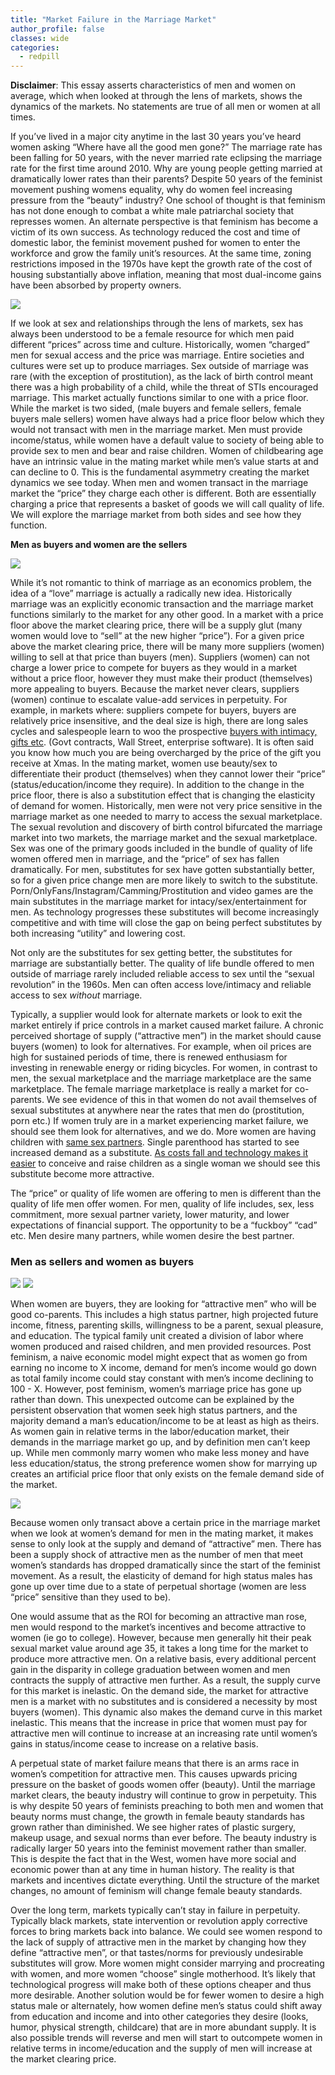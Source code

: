 ```yaml
---
title: "Market Failure in the Marriage Market"
author_profile: false
classes: wide
categories:
  - redpill
---
```


**Disclaimer**: This essay asserts characteristics of men and women on average, which when looked at through the lens of markets, shows the dynamics of the markets.  No statements are true of all men or women at all times.

If you’ve lived in a major city anytime in the last 30 years you’ve heard women asking “Where have all the good men gone?”  The marriage rate has been falling for 50 years, with the never married rate eclipsing the marriage rate for the first time around 2010.  Why are young people getting married at dramatically lower rates than their parents?  Despite 50 years of the feminist movement pushing womens equality, why do women feel increasing pressure from the “beauty” industry?  One school of thought is that feminism has not done enough to combat a white male patriarchal society that represses women.  An alternate perspective is that feminism has become a victim of its own success.  As technology reduced the cost and time of domestic labor, the feminist movement pushed for women to enter the workforce and grow the family unit’s resources. At the same time, zoning restrictions imposed in the 1970s have kept the growth rate of the cost of housing substantially above inflation, meaning that most dual-income gains have been absorbed by property owners.

<img class="center-image-no-width" src="https://ifstudies.org/ifs-admin/resources/screen-shot-2017-10-31-at-8.53.19-pm-3-w640.png">


If we look at sex and relationships through the lens of markets, sex has always been understood to be a female resource for which men paid different “prices” across time and culture.  Historically, women “charged” men for sexual access and the price was marriage.  Entire societies and cultures were set up to produce marriages. Sex outside of marriage was rare (with the exception of prostitution), as the lack of birth control meant there was a high probability of a child, while the threat of STIs encouraged marriage.  This market actually functions similar to one with a price floor.  While the market is two sided, (male buyers and female sellers, female buyers male sellers) women have always had a price floor below which they would not transact with men in the marriage market.  Men must provide income/status, while women have a default value to society of being able to provide sex to men and bear and raise children.  Women of childbearing age have an intrinsic value in the mating market while men’s value starts at and can decline to 0.  This is the fundamental asymmetry creating the market dynamics we see today.  When men and women transact in the marriage market the “price” they charge each other is different.  Both are essentially charging a price that represents a basket of goods we will call quality of life.  We will explore the marriage market from both sides and see how they function.  

**Men as buyers and women are the sellers**

<img class="center-image-smaller-width" src="https://lh3.googleusercontent.com/XpjS9QXj7uOIh5kMj4nG9US_H9ZJaKlrX-WkXpJdnBmFf-PbmIHNpHjEeT50p9V_qJNzFGfesdH-hI82pBZ6mCStBTTK55y6T7G9loebcbtAQbOFl1XYFsKc5UFR3nKh8OvwX_82">


While it’s not romantic to think of marriage as an economics problem, the idea of a “love” marriage is actually a radically new idea.  Historically marriage was an explicitly economic transaction and the marriage market functions similarly to the market for any other good.  In a market with a price floor above the market clearing price, there will be a supply glut (many women would love to “sell” at the new higher “price”). For a given price above the market clearing price, there will be many more suppliers (women) willing to sell at that price than buyers (men). Suppliers (women) can not charge a lower price to compete for buyers as they would in a market without a price floor, however they must make their product (themselves) more appealing to buyers.  Because the market never clears, suppliers (women) continue to escalate value-add services in perpetuity.  For example, in markets where: suppliers compete for buyers, buyers are relatively price insensitive, and the deal size is high, there are long sales cycles and salespeople learn to woo the prospective [buyers with intimacy, gifts etc](https://books.google.com/books?id=viwraQS5hHoC&pg=PA62&lpg=PA62&dq=sell+side+strippers&source=bl&ots=Q4Pkaud_Ru&sig=ACfU3U247tUHAZxeZoCvUivqO7DbhZUi9Q&hl=en&sa=X&ved=2ahUKEwj-5abRotLpAhXSc98KHTKgBpAQ6AEwAXoECAsQAQ#v=onepage&q=sell%20side%20strippers&f=false). (Govt contracts, Wall Street, enterprise software). It is often said you know how much you are being overcharged by the price of the gift you receive at Xmas. In the mating market, women use beauty/sex to differentiate their product (themselves) when they cannot lower their “price” (status/education/income they require).
	In addition to the change in the price floor, there is also a substitution effect that is changing the elasticity of demand for women. Historically, men were not very price sensitive in the marriage market as one needed to marry to access the sexual marketplace. The sexual revolution and discovery of birth control bifurcated the marriage market into two markets, the marriage market and the sexual marketplace. Sex was one of the primary goods included in the bundle of quality of life women offered men in marriage, and the “price” of sex has fallen dramatically.  For men, substitutes for sex have gotten substantially better, so for a given price change men are more likely to switch to the substitute. Porn/OnlyFans/Instagram/Camming/Prostitution and video games are the main substitutes in the marriage market for intacy/sex/entertainment for men.  As technology progresses these substitutes will become increasingly competitive and with time will close the gap on being perfect substitutes by both increasing “utility” and lowering cost.

Not only are the substitutes for sex getting better, the substitutes for marriage are substantially better.  The quality of life bundle offered to men outside of marriage rarely included reliable access to sex until the “sexual revolution” in the 1960s.  Men can often access love/intimacy and reliable access to sex _without_ marriage.

Typically, a supplier would look for alternate markets or look to exit the market entirely if price controls in a market caused market failure.  A chronic perceived shortage of supply (“attractive men”)  in the market should cause buyers (women) to look for alternatives.  For example, when oil prices are high for sustained periods of time, there is renewed enthusiasm for investing in renewable energy or riding bicycles. For women, in contrast to men, the sexual marketplace and the marriage marketplace are the same marketplace. The female marriage marketplace is really a market for co-parents. We see evidence of this in that women do not avail themselves of sexual substitutes at anywhere near the rates that men do (prostitution, porn etc.)  If women truly are in a market experiencing market failure, we should see them look for alternatives, and we do.  More women are having children with [same sex partners](https://news.gallup.com/poll/234863/estimate-lgbt-population-rises.aspx).  Single parenthood has started to see increased demand as a substitute.  [As costs fall and technology makes it easier](https://www.nytimes.com/2020/05/05/parenting/single-moms-by-choice-photos.html) to conceive and raise children as a single woman we should see this substitute become more attractive.

The “price” or quality of life women are offering to men is different than the quality of life men offer women.  For men, quality of life includes, sex, less commitment, more sexual partner variety, lower maturity, and lower expectations of financial support.  The opportunity to be a “fuckboy” “cad” etc.  Men desire many partners, while women desire the best partner.


### **Men as sellers and women as buyers**

<img class="center-image-smaller-width" src="https://lh3.googleusercontent.com/58ItYUwALHRGvpGzgbOWA0Ir84bYNKN80wpo0dmtAZq7NChB7C5OL7fkKtSlO1CRidOxOAzC63oYQwZecqxKkY1iG5HkVOGVWIfq7k79NyYejqrjg96_lz4B6gsKRC4snNAUgQ_N">

<img class="center-image-smaller-width" src="https://lh6.googleusercontent.com/iv3p2VicliB-PD6hev4soFKGP9vBkWMQzR3qzB6Q4Adv3fUyDhwHEn_acu7Bluh8m6dmjpWYGWzjuBDJ8zZ0x5Zoj6q7ERpD97zyDWpC7ot3qAAx0p50FJ5KohQTnIfbnDMcWrqH">

When women are buyers, they are looking for “attractive men” who will be good co-parents.  This includes a high status partner, high projected future income, fitness, parenting skills, willingness to be a parent, sexual pleasure, and education. The typical family unit created a division of labor where women produced and raised children, and men provided resources.  Post feminism, a naive economic model might expect that as women go from earning no income to X income, demand for men’s income would go down as total family income could stay constant with men’s income declining to 100 - X.  However, post feminism, women’s marriage price has gone up rather than down.  This unexpected outcome can be explained by the persistent observation that women seek high status partners, and the majority demand a man’s education/income to be at least as high as theirs.  As women gain in relative terms in the labor/education market, their demands in the marriage market go up, and by definition men can’t keep up.  While men commonly marry women who make less money and have less education/status, the strong preference women show for marrying up creates an artificial price floor that only exists on the female demand side of the market.  

<img class="center-image-smaller-width" src="https://lh5.googleusercontent.com/v1aie43IXt0LFZzmCy1gNVxsAvrxIxCrCk8Zo6M8SqkvaNGsQEGB7A0xi-AULm_7BPzCGn1Kx5aTxQRTKbAEFfegpTGek8oHAaeW8cGsNi_vPwDxxzu5vsgbxpJ0dW2mqxYA2k8u">

Because women only transact above a certain price in the marriage market when we look at women’s demand for men in the mating market, it makes sense to only look at the supply and demand of “attractive” men.  There has been a supply shock of attractive men as the number of men that meet women’s standards has dropped dramatically since the start of the feminist movement.  As a result, the elasticity of demand for high status males has gone up over time due to a state of perpetual shortage (women are less “price” sensitive than they used to be). 

One would assume that as the ROI for becoming an attractive man rose, men would respond to the market’s incentives and become attractive to women (ie go to college).  However, because men generally hit their peak sexual market value around age 35, it takes a long time for the market to produce more attractive men.  On a relative basis, every additional percent gain in the disparity in college graduation between women and men contracts the supply of attractive men further.  As a result, the supply curve for this market is inelastic.  On the demand side, the market for attractive men is a market with no substitutes and is considered a necessity by most buyers (women).  This dynamic also makes the demand curve in this market inelastic.  This means that the increase in price that women must pay for attractive men will continue to increase at an increasing rate until women’s gains in status/income cease to increase on a relative basis.

A perpetual state of market failure means that there is an arms race in women’s competition for attractive men.  This causes upwards pricing pressure on the basket of goods women offer (beauty).  Until the marriage market clears, the beauty industry will continue to grow in perpetuity.  This is why despite 50 years of feminists preaching to both men and women that beauty norms must change, the growth in female beauty standards has grown rather than diminished.  We see higher rates of plastic surgery, makeup usage, and sexual norms than ever before.  The beauty industry is radically larger 50 years into the feminist movement rather than smaller. This is despite the fact that in the West, women have more social and economic power than at any time in human history.  The reality is that markets and incentives dictate everything.  Until the structure of the market changes, no amount of feminism will change female beauty standards.  

Over the long term, markets typically can’t stay in failure in perpetuity.  Typically black markets, state intervention or revolution apply corrective forces to bring markets back into balance.  We could see women respond to the lack of supply of attractive men in the market by changing how they define “attractive men”, or that tastes/norms for previously undesirable substitutes will grow.  More women might consider marrying and procreating with women, and more women “choose” single motherhood.  It’s likely that technological progress will make both of these options cheaper and thus more desirable.  Another solution would be for fewer women to desire a high status male or alternately, how women define men’s status could shift away from education and income and into other categories they desire (looks, humor, physical strength, childcare) that are in more abundant supply. It is also possible trends will reverse and men will start to outcompete women in relative terms in income/education and the supply of men will increase at the market clearing price.
